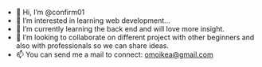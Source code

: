 - 👋 Hi, I’m @confirm01
- 👀 I’m interested in learning web development...
- 🌱 I’m currently learning the back end and will love more insight.
- 💞️ I’m looking to collaborate on different project with other beginners and also with professionals so we can share ideas.
- 📫 You can send me a mail to connect: omoikea@gmail.com

<!---
confirm01/confirm01 is a ✨ special ✨ repository because its `README.md` (this file) appears on your GitHub profile.
You can click the Preview link to take a look at your changes.
--->
